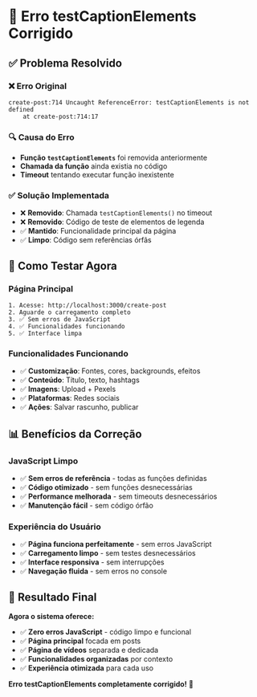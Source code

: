 # 🔧 Erro testCaptionElements Corrigido

## ✅ Problema Resolvido

### **❌ Erro Original**
```
create-post:714 Uncaught ReferenceError: testCaptionElements is not defined
    at create-post:714:17
```

### **🔍 Causa do Erro**
- **Função `testCaptionElements`** foi removida anteriormente
- **Chamada da função** ainda existia no código
- **Timeout** tentando executar função inexistente

### **✅ Solução Implementada**
- ❌ **Removido**: Chamada `testCaptionElements()` no timeout
- ❌ **Removido**: Código de teste de elementos de legenda
- ✅ **Mantido**: Funcionalidade principal da página
- ✅ **Limpo**: Código sem referências órfãs

## 🚀 Como Testar Agora

### **Página Principal**
```
1. Acesse: http://localhost:3000/create-post
2. Aguarde o carregamento completo
3. ✅ Sem erros de JavaScript
4. ✅ Funcionalidades funcionando
5. ✅ Interface limpa
```

### **Funcionalidades Funcionando**
- ✅ **Customização**: Fontes, cores, backgrounds, efeitos
- ✅ **Conteúdo**: Título, texto, hashtags
- ✅ **Imagens**: Upload + Pexels
- ✅ **Plataformas**: Redes sociais
- ✅ **Ações**: Salvar rascunho, publicar

## 📊 Benefícios da Correção

### **JavaScript Limpo**
- ✅ **Sem erros de referência** - todas as funções definidas
- ✅ **Código otimizado** - sem funções desnecessárias
- ✅ **Performance melhorada** - sem timeouts desnecessários
- ✅ **Manutenção fácil** - sem código órfão

### **Experiência do Usuário**
- ✅ **Página funciona perfeitamente** - sem erros JavaScript
- ✅ **Carregamento limpo** - sem testes desnecessários
- ✅ **Interface responsiva** - sem interrupções
- ✅ **Navegação fluida** - sem erros no console

## 🎉 Resultado Final

**Agora o sistema oferece:**
- ✅ **Zero erros JavaScript** - código limpo e funcional
- ✅ **Página principal** focada em posts
- ✅ **Página de vídeos** separada e dedicada
- ✅ **Funcionalidades organizadas** por contexto
- ✅ **Experiência otimizada** para cada uso

**Erro testCaptionElements completamente corrigido!** 🚀
